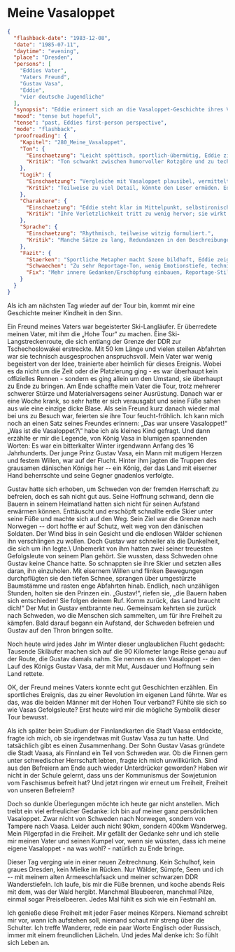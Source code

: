 # Meine Vasaloppet

```json
{
  "flashback-date": "1983-12-08",
  "date": "1985-07-11",
  "daytime": "evening",
  "place": "Dresden",
  "persons": [
    "Eddies Vater",
    "Vaters Freund",
    "Gustav Vasa",
    "Eddie",
    "vier deutsche Jugendliche"
  ],
  "synopsis": "Eddie erinnert sich an die Vasaloppet-Geschichte ihres Vaters und sieht ihre eigene Flucht als persönlichen Vasaloppet, bis sie im finnischen Wald auf vier junge Deutsche trifft.",
  "mood": "tense but hopeful",
  "tense": "past, Eddies first-person perspective",
  "mode": "flashback",
  "proofreading": {
    "Kapitel": "280_Meine_Vasaloppet",
    "Ton": {
      "Einschaetzung": "Leicht spöttisch, sportlich-übermütig, Eddie zieht Vergleiche zum Skirennen.",
      "Kritik": "Ton schwankt zwischen humorvoller Rotzgöre und zu technischer Beschreibung. Streckenweise wirkt es wie Sportreportage."
    },
    "Logik": {
      "Einschaetzung": "Vergleiche mit Vasaloppet plausibel, vermittelt Anstrengung und Leistung.",
      "Kritik": "Teilweise zu viel Detail, könnte den Leser ermüden. Eddie wirkt fast überinformiert über sportliche Abläufe."
    },
    "Charaktere": {
      "Einschaetzung": "Eddie steht klar im Mittelpunkt, selbstironisch, kämpferisch.",
      "Kritik": "Ihre Verletzlichkeit tritt zu wenig hervor; sie wirkt eher cool als erschöpft oder unsicher."
    },
    "Sprache": {
      "Einschaetzung": "Rhythmisch, teilweise witzig formuliert.",
      "Kritik": "Manche Sätze zu lang, Redundanzen in den Beschreibungen. Füllwörter könnten reduziert werden."
    },
    "Fazit": {
      "Staerken": "Sportliche Metapher macht Szene bildhaft, Eddie zeigt Energie und Durchhaltewillen.",
      "Schwaechen": "Zu sehr Reportage-Ton, wenig Emotionstiefe, technische Detailfülle.",
      "Fix": "Mehr innere Gedanken/Erschöpfung einbauen, Reportage-Stil reduzieren, Sprache straffen."
    }
  }
}
```

Als ich am nächsten Tag wieder auf der Tour bin, kommt mir eine Geschichte
meiner Kindheit in den Sinn.

Ein Freund meines Vaters war begeisterter Ski-Langläufer. Er überredete meinen
Vater, mit ihm die „Hohe Tour“ zu machen. Eine Ski-Langstreckenroute, die sich
entlang der Grenze der DDR zur Tschechoslowakei erstreckte. Mit 50 km Länge und
vielen steilen Abfahrten war sie technisch ausgesprochen anspruchsvoll. Mein
Vater war wenig begeistert von der Idee, trainierte aber heimlich für dieses
Ereignis. Wobei es da nicht um die Zeit oder die Platzierung ging - es war
überhaupt kein offizielles Rennen - sondern es ging allein um den Umstand, sie
überhaupt zu Ende zu bringen. Am Ende schaffte mein Vater die Tour, trotz
mehrerer schwerer Stürze und Materialversagens seiner Ausrüstung. Danach war er
eine Woche krank, so sehr hatte er sich verausgabt und seine Füße sahen aus wie
eine einzige dicke Blase. Als sein Freund kurz danach wieder mal bei uns zu
Besuch war, feierten sie ihre Tour feucht-fröhlich. Ich kann mich noch an einen
Satz seines Freundes erinnern: „Das war unsere Vasaloppet!“ „Was ist die
Vasaloppet?\“ habe ich als kleines Kind gefragt. Und dann erzählte er mir die
Legende, von König Vasa in blumigen spannenden Worten: Es war ein bitterkalter
Winter irgendwann Anfang des 16 Jahrhunderts. Der junge Prinz Gustav Vasa, ein
Mann mit mutigem Herzen und festem Willen, war auf der Flucht. Hinter ihm jagten
die Truppen des grausamen dänischen Königs her -- ein König, der das Land mit
eiserner Hand beherrschte und seine Gegner gnadenlos verfolgte.

Gustav hatte sich erhoben, um Schweden von der fremden Herrschaft zu befreien,
doch es sah nicht gut aus. Seine Hoffnung schwand, denn die Bauern in seinem
Heimatland hatten sich nicht für seinen Aufstand erwärmen können. Enttäuscht und
erschöpft schnallte erdie Skier unter seine Füße und machte sich auf den Weg.
Sein Ziel war die Grenze nach Norwegen -- dort hoffte er auf Schutz, weit weg
von den dänischen Soldaten. Der Wind biss in sein Gesicht und die endlosen
Wälder schienen ihn verschlingen zu wollen. Doch Gustav war schneller als die
Dunkelheit, die sich um ihn legte.\ Unbemerkt von ihm hatten zwei seiner
treuesten Gefolgsleute von seinem Plan gehört. Sie wussten, dass Schweden ohne
Gustav keine Chance hatte. So schnappten sie ihre Skier und setzten alles daran,
ihn einzuholen. Mit eisernem Willen und flinken Bewegungen durchpflügten sie den
tiefen Schnee, sprangen über umgestürzte Baumstämme und rasten enge Abfahrten
hinab. Endlich, nach unzähligen Stunden, holten sie den Prinzen ein. „Gustav!“,
riefen sie, „die Bauern haben sich entschieden! Sie folgen deinem Ruf. Komm
zurück, das Land braucht dich!“ Der Mut in Gustav entbrannte neu. Gemeinsam
kehrten sie zurück nach Schweden, wo die Menschen sich sammelten, um für ihre
Freiheit zu kämpfen. Bald darauf begann ein Aufstand, der Schweden befreien und
Gustav auf den Thron bringen sollte.

Noch heute wird jedes Jahr im Winter dieser unglaublichen Flucht gedacht:
Tausende Skiläufer machen sich auf die 90 Kilometer lange Reise genau auf der
Route, die Gustav damals nahm. Sie nennen es den Vasaloppet -- den Lauf des
Königs Gustav Vasa, der mit Mut, Ausdauer und Hoffnung sein Land rettete.

OK, der Freund meines Vaters konnte echt gut Geschichten erzählen. Ein
sportliches Ereignis, das zu einer Revolution im eigenen Land führte. War es
das, was die beiden Männer mit der Hohen Tour verband? Fühlte sie sich so wie
Vasas Gefolgsleute? Erst heute wird mir die mögliche Symbolik dieser Tour
bewusst.

Als ich später beim Studium der Finnlandkarten die Stadt Vaasa entdeckte, fragte
ich mich, ob sie irgendetwas mit Gustav Vasa zu tun hatte. Und tatsächlich gibt
es einen Zusammenhang. Der Sohn Gustav Vasas gründete die Stadt Vaasa, als
Finnland ein Teil von Schweden war. Ob die Finnen gern unter schwedischer
Herrschaft lebten, fragte ich mich unwillkürlich. Sind aus den Befreiern am Ende
auch wieder Unterdrücker geworden? Haben wir nicht in der Schule gelernt, dass
uns der Kommunismus der Sowjetunion vom Faschismus befreit hat? Und jetzt ringen
wir erneut um Freiheit, Freiheit von unseren Befreiern?

Doch so dunkle Überlegungen möchte ich heute gar nicht anstellen. Mich treibt
ein viel erfreulicher Gedanke: ich bin auf meiner ganz persönlichen Vasaloppet.
Zwar nicht von Schweden nach Norwegen, sondern von Tampere nach Vaasa. Leider
auch nicht 90km, sondern 400km Wanderweg. Mein Pilgerpfad in die Freiheit. Mir
gefällt der Gedanke sehr und ich stelle mir meinen Vater und seinen Kumpel vor,
wenn sie wüssten, dass ich meine eigene Vasaloppet - na was wohl? - natürlich zu
Ende bringe.

Dieser Tag verging wie in einer neuen Zeitrechnung. Kein Schulhof, kein graues
Dresden, kein Mielke im Rücken. Nur Wälder, Sümpfe, Seen und ich -- mit meinem
alten Armeeschlafsack und meiner schwarzen DDR Wanderstiefeln. Ich laufe, bis
mir die Füße brennen, und koche abends Reis mit dem, was der Wald hergibt.
Manchmal Blaubeeren, manchmal Pilze, einmal sogar Preiselbeeren. Jedes Mal fühlt
es sich wie ein Festmahl an.

Ich genieße diese Freiheit mit jeder Faser meines Körpers. Niemand schreibt mir
vor, wann ich aufstehen soll, niemand schaut mir streng über die Schulter. Ich
treffe Wanderer, rede ein paar Worte Englisch oder Russisch, immer mit einem
freundlichen Lächeln. Und jedes Mal denke ich: So fühlt sich Leben an.

